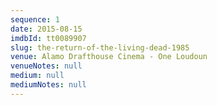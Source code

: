 ```yaml
---
sequence: 1
date: 2015-08-15
imdbId: tt0089907
slug: the-return-of-the-living-dead-1985
venue: Alamo Drafthouse Cinema - One Loudoun
venueNotes: null
medium: null
mediumNotes: null
---
```


